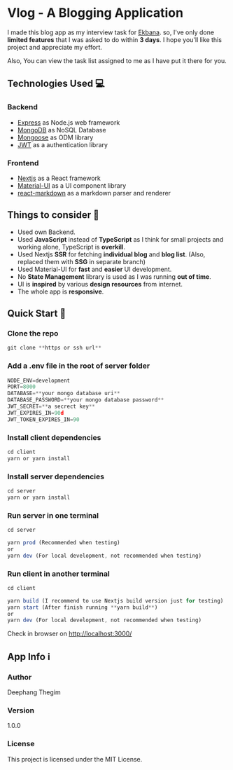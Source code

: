 # Vlog - A Blogging Application


I made this blog app as my interview task for [Ekbana](https://ekbana.com/).
so, I've only done **limited features** that I was asked to do within **3 days**.
I hope you'll like this project and appreciate my effort.

Also, You can view the task list assigned to me as I have put it there for you.

## Technologies Used 💻

### Backend

- [Express](https://expressjs.com/) as Node.js web framework
- [MongoDB](https://www.mongodb.com/) as NoSQL Database
- [Mongoose](https://mongoosejs.com/) as ODM library
- [JWT](https://github.com/auth0/node-jsonwebtoken) as a authentication library

### Frontend

- [Nextjs](https://nextjs.org/) as a React framework
- [Material-UI](https://material-ui.com/) as a UI component library
- [react-markdown](https://github.com/remarkjs/react-markdown) as a markdown parser and renderer

## Things to consider 🤔

- Used own Backend.
- Used **JavaScript** instead of **TypeScript** as I think for small projects and working alone, TypeScript is **overkill**.
- Used Nextjs **SSR** for fetching **individual blog** and **blog list**. (Also, replaced them with **SSG** in separate branch)
- Used Material-UI for **fast** and **easier** UI development.
- No **State Management** library is used as I was running **out of time**.
- UI is **inspired** by various **design resources** from internet.
- The whole app is **responsive**.

## Quick Start 🚀

### Clone the repo

```js
git clone **https or ssh url**
```

### Add a .env file in the root of server folder

```js
NODE_ENV=development
PORT=8000
DATABASE=**your mongo database uri**
DATABASE_PASSWORD=**your mongo database password**
JWT_SECRET=**a secrect key**
JWT_EXPIRES_IN=90d
JWT_TOKEN_EXPIRES_IN=90
```

### Install client dependencies

```js
cd client
yarn or yarn install
```

### Install server dependencies

```js
cd server
yarn or yarn install
```

### Run server in one terminal

```js
cd server

yarn prod (Recommended when testing)
or
yarn dev (For local development, not recommended when testing)
```

### Run client in another terminal

```js
cd client

yarn build (I recommend to use Nextjs build version just for testing)
yarn start (After finish running **yarn build**)
or
yarn dev (For local development, not recommended when testing)
```

Check in browser on [http://localhost:3000/](http://localhost:3000/)

## App Info ℹ️

### Author

Deephang Thegim

### Version

1.0.0

### License

This project is licensed under the MIT License.
